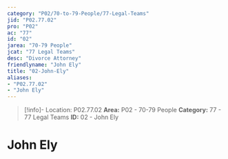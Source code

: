 ```yaml
---
category: "P02/70-to-79-People/77-Legal-Teams"
jid: "P02.77.02"
pro: "P02"
ac: "77"
id: "02"
jarea: "70-79 People"
jcat: "77 Legal Teams"
desc: "Divorce Attorney"
friendlyname: "John Ely"
title: "02-John-Ely"
aliases: 
- "P02.77.02"
- "John Ely"
---
```

>[!info]- Location: P02.77.02
>**Area:** P02 - 70-79 People
>**Category:** 77 - 77 Legal Teams
>**ID:** 02 - John Ely

# John Ely


